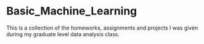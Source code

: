 # Basic_Machine_Learning

This is a collection of the homeworks, assignments and projects I was given during my graduate level data analysis class.

